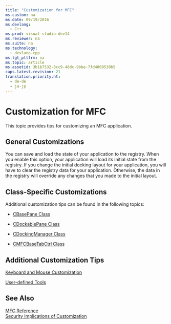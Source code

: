 ```yaml
---
title: "Customization for MFC"
ms.custom: na
ms.date: 09/19/2016
ms.devlang: 
  - C++
ms.prod: visual-studio-dev14
ms.reviewer: na
ms.suite: na
ms.technology: 
  - devlang-cpp
ms.tgt_pltfrm: na
ms.topic: article
ms.assetid: 3b1b7532-8cc9-48dc-9bbe-7fd4060530b5
caps.latest.revision: 21
translation.priority.ht: 
  - de-de
  - ja-jp
---
```

# Customization for MFC
This topic provides tips for customizing an MFC application.  
  
## General Customizations  
 You can save and load the state of your application to the registry. When you enable this option, your application will load its initial state from the registry. If you change the initial docking layout for your application, you will have to clear the registry data for your application. Otherwise, the data in the registry will override any changes that you made to the initial layout.  
  
## Class-Specific Customizations  
 Additional customization tips can be found in the following topics:  
  
-   [CBasePane Class](../vs140/CBasePane-Class.md)  
  
-   [CDockablePane Class](../vs140/CDockablePane-Class.md)  
  
-   [CDockingManager Class](../vs140/CDockingManager-Class.md)  
  
-   [CMFCBaseTabCtrl Class](../vs140/CMFCBaseTabCtrl-Class.md)  
  
## Additional Customization Tips  
 [Keyboard and Mouse Customization](../vs140/Keyboard-and-Mouse-Customization.md)  
  
 [User-defined Tools](../vs140/User-defined-Tools.md)  
  
## See Also  
 [MFC Reference](../vs140/MFC-Desktop-Applications.md)   
 [Security Implications of Customization](../vs140/Security-Implications-of-Customization.md)